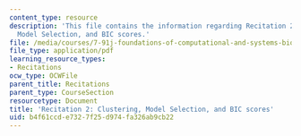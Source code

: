 ```yaml
---
content_type: resource
description: 'This file contains the information regarding Recitation 2: Clustering,
  Model Selection, and BIC scores.'
file: /media/courses/7-91j-foundations-of-computational-and-systems-biology-spring-2014/b4f61ccde7327f25d974fa326ab9cb22_MIT7_91JS14_Rec_2-14-14.pdf
file_type: application/pdf
learning_resource_types:
- Recitations
ocw_type: OCWFile
parent_title: Recitations
parent_type: CourseSection
resourcetype: Document
title: 'Recitation 2: Clustering, Model Selection, and BIC scores'
uid: b4f61ccd-e732-7f25-d974-fa326ab9cb22
---
```

